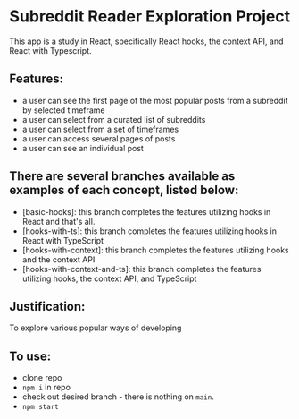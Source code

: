 # Subreddit Reader Exploration Project

This app is a study in React, specifically React hooks, the context API, and React with Typescript. 

## Features: 
- a user can see the first page of the most popular posts from a subreddit by selected timeframe
- a user can select from a curated list of subreddits
- a user can select from a set of timeframes
- a user can access several pages of posts
- a user can see an individual post

## There are several branches available as examples of each concept, listed below: 
- [basic-hooks]: this branch completes the features utilizing hooks in React and that's all.
- [hooks-with-ts]: this branch completes the features utilizing hooks in React with TypeScript
- [hooks-with-context]: this branch completes the features utilizing hooks and the context API
- [hooks-with-context-and-ts]: this branch completes the features utilizing hooks, the context API, and TypeScript 

## Justification: 
To explore various popular ways of developing

## To use:
- clone repo
- `npm i` in repo
- check out desired branch - there is nothing on `main`.
- `npm start`
